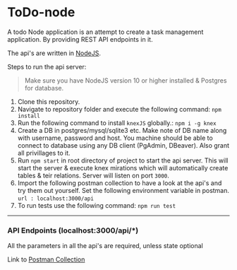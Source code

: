 # ToDo-node
A todo Node application is an attempt to create a task management application.
By providing REST API endpoints in it.

The api's are written in [NodeJS](https://nodejs.org/en/).

Steps to run the api server:
> Make sure you have NodeJS version 10 or higher installed & Postgres for database.
1) Clone this repository.
2) Navigate to repository folder and execute the following command:
    `npm install`
3) Run the following command to install `knexJS` globally.:
    `npm i -g knex`
4) Create a DB in postgres/mysql/sqlite3 etc. Make note of DB name along with username, password and host. You machine should be able to connect to database using any DB client (PgAdmin, DBeaver). Also grant all privillages to it.
5) Run `npm start` in root directory of project to start the api server. This will start the server & execute knex mirations which will automatically create tables & teir relations. Server will listen on port `3000`.
7) Import the following postman collection to have a look at the api's and try them out yourself. Set the following environment variable in postman.
    `url : localhost:3000/api`
8) To run tests use the following command: `npm run test`
___

### API Endpoints (localhost:3000/api/*)

All the parameters in all the api's are required, unless state optional

Link to [Postman Collection](https://www.getpostman.com/collections/5225daeae7962035b822)
